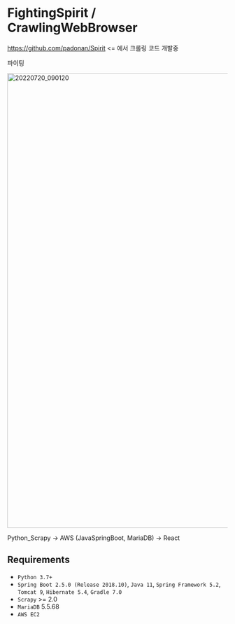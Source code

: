 # FightingSpirit / CrawlingWebBrowser


https://github.com/padonan/Spirit <= 에서 크롤링 코드 개발중


파이팅



<img width="1039" alt="20220720_090120" src="https://user-images.githubusercontent.com/98295182/179867963-1e616a51-7597-4d49-94e6-73542297b493.png">


Python_Scrapy -> AWS (JavaSpringBoot, MariaDB) -> React 





Requirements
------------

* ```Python 3.7+```
* ```Spring Boot 2.5.0 (Release 2018.10)```,
```Java 11```,
```Spring Framework 5.2```,
```Tomcat 9```, ```Hibernate 5.4```,
```Gradle 7.0```
* ``Scrapy`` >=  2.0
* ```MariaDB``` 5.5.68 
* ```AWS EC2```

